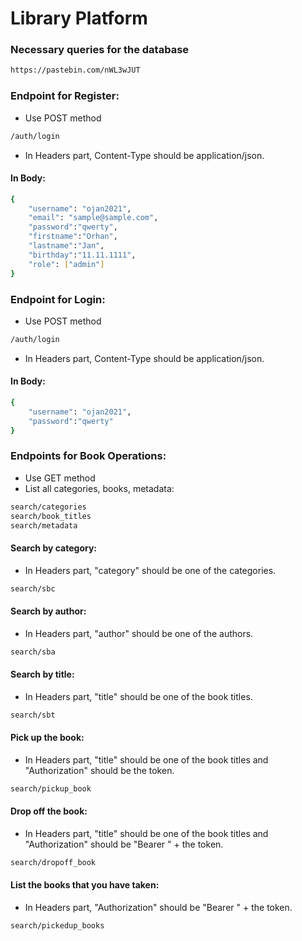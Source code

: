 # Library Platform
### Necessary queries for the database
```sh
https://pastebin.com/nWL3wJUT
```
### Endpoint for Register:
* Use POST method
```sh
/auth/login
```
- In Headers part, Content-Type should be application/json.
#### In Body:
```sh
{
    "username": "ojan2021",
    "email": "sample@sample.com",
    "password":"qwerty",
    "firstname":"Orhan",
    "lastname":"Jan",
    "birthday":"11.11.1111",
    "role": ["admin"]
}
```

### Endpoint for Login:
* Use POST method
```sh
/auth/login
```
- In Headers part, Content-Type should be application/json.
#### In Body:
```sh
{
    "username": "ojan2021",
    "password":"qwerty"
}
```
### Endpoints for Book Operations:
- Use GET method
- List all categories, books, metadata:
```sh
search/categories
search/book_titles
search/metadata
```
#### Search by category:
- In Headers part, "category" should be one of the categories.
```sh
search/sbc
```
#### Search by author:
- In Headers part, "author" should be one of the authors.
```sh
search/sba
```
#### Search by title:
- In Headers part, "title" should be one of the book titles.
```sh
search/sbt
```
#### Pick up the book:
- In Headers part, "title" should be one of the book titles and "Authorization" should be the token.
```sh
search/pickup_book
```
#### Drop off the book:
- In Headers part, "title" should be one of the book titles and "Authorization" should be "Bearer " + the token.
```sh
search/dropoff_book
```
#### List the books that you have taken:
- In Headers part, "Authorization" should be "Bearer " + the token.
```sh
search/pickedup_books
```